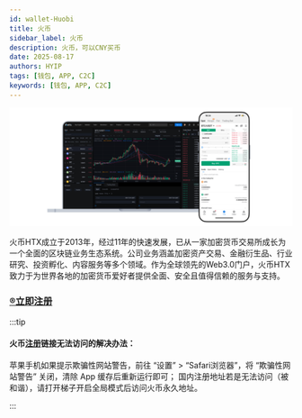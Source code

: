```yaml
---
id: wallet-Huobi
title: 火币
sidebar_label: 火币
description: 火币，可以CNY买币
date: 2025-08-17
authors: HYIP
tags: [钱包, APP, C2C]
keywords: [钱包, APP, C2C]
---
```


![](./huobi.asserts/image-huobi.webp)

火币HTX成立于2013年，经过11年的快速发展，已从一家加密货币交易所成长为一个全面的区块链业务生态系统。公司业务涵盖加密资产交易、金融衍生品、行业研究、投资孵化、内容服务等多个领域。作为全球领先的Web3.0门户，火币HTX致力于为世界各地的加密货币爱好者提供全面、安全且值得信赖的服务与支持。

### [®️立即注册](https://www.htx.com.se/invite/zh-cn/1f?invite_code=8kzg9223)

:::tip

#### 火币[注册](https://www.htx.com.se/invite/zh-cn/1f?invite_code=8kzg9223)链接无法访问的解决办法：
苹果手机如果提示欺骗性网站警告，前往 “设置” > “Safari浏览器”，将 “欺骗性网站警告” 关闭，清除 App 缓存后重新运行即可；
国内注册地址若是无法访问（被和谐），请打开梯子开启全局模式后访问火币永久地址。

:::




